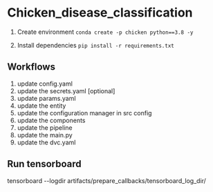 # Chicken_disease_classification

1. Create environment
`conda create -p chicken python==3.8 -y`

2. Install dependencies
`pip install -r requirements.txt`

## Workflows

1. update config.yaml
2. update the secrets.yaml [optional]
3. update params.yaml
4. update the entity
5. update the configuration manager in src config
6. update the components
7. update the pipeline
8. update the main.py
9. update the dvc.yaml

## Run tensorboard
tensorboard --logdir artifacts/prepare_callbacks/tensorboard_log_dir/